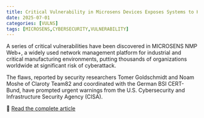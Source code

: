 ```yaml
---
title: Critical Vulnerability in Microsens Devices Exposes Systems to Hackers
date: 2025-07-01
categories: [VULNS]
tags: [MICROSENS,CYBERSECURITY,VULNERABILITY]
---
```


A series of critical vulnerabilities have been discovered in MICROSENS NMP Web+, a widely used network management platform for industrial and critical manufacturing environments, putting thousands of organizations worldwide at significant risk of cyberattack.

The flaws, reported by security researchers Tomer Goldschmidt and Noam Moshe of Claroty Team82 and coordinated with the German BSI CERT-Bund, have prompted urgent warnings from the U.S. Cybersecurity and Infrastructure Security Agency (CISA).

🔗 [Read the complete article](https://gbhackers.com/critical-vulnerability-in-microsens-devices/) 

